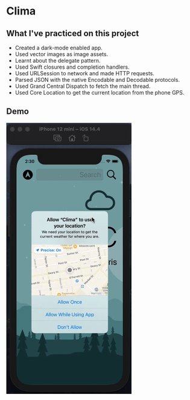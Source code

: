 #  Clima

## What I've practiced on this project

* Created a dark-mode enabled app.
* Used vector images as image assets.
* Learnt about the delegate pattern.
* Used Swift closures and completion handlers.
* Used URLSession to network and made HTTP requests.
* Parsed JSON with the native Encodable and Decodable protocols.
* Used Grand Central Dispatch to fetch the main thread.
* Used Core Location to get the current location from the phone GPS.

## Demo

![](Gif/Clima-demo.gif)

